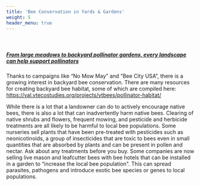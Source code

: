```yaml
---
title: 'Bee Conservation in Yards & Gardens'
weight: 5
header_menu: true
---
```

<div class="lead" style="padding-top:20px; text-decoration:underline;">
  <h5>
From large meadows to backyard pollinator gardens, every landscape can help support pollinators
  </h5>
</div>

Thanks to campaigns like “No Mow May” and “Bee City USA”, there is a growing interest in backyard bee conservation. There are many resources for creating backyard bee habitat, some of which are compiled here: https://val.vtecostudies.org/projects/vtbees/pollinator-habitat/

While there is a lot that a landowner can do to actively encourage native bees, there is also a lot that can inadvertently harm native bees. Clearing of native shrubs and flowers, frequent mowing, and pesticide and herbicide treatments are all likely to be harmful to local bee populations. Some nurseries sell plants that have been pre-treated with  pesticides such as neonicotinoids, a group of insecticides that are toxic to bees even in small quantities that are absorbed by plants and can be present in pollen and nectar. Ask about any treatments before you buy. Some companies are now selling live mason and leafcutter bees with bee hotels that can be installed in a garden to “increase the local bee population". This can spread parasites, pathogens and introduce exotic bee species or genes to local populations.
